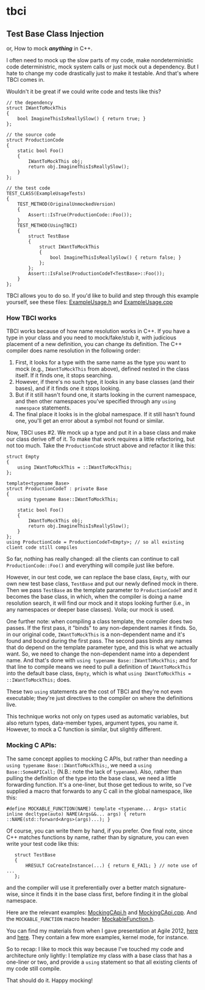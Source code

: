 # tbci
## Test Base Class Injection

or, How to mock ***anything*** in C++.

I often need to mock up the slow parts of my code, make nondeterministic code deterministric, mock system calls or just mock out a dependency. But I hate to change my code drastically just to make it testable. And that's where TBCI comes in.

Wouldn't it be great if we could write code and tests like this?
```
// the dependency
struct IWantToMockThis
{
    bool ImagineThisIsReallySlow() { return true; }
};

// the source code
struct ProductionCode
{
    static bool Foo()
    {
        IWantToMockThis obj;
        return obj.ImagineThisIsReallySlow();
    }
};

// the test code
TEST_CLASS(ExampleUsageTests)
{
    TEST_METHOD(OriginalUnmockedVersion)
    {
        Assert::IsTrue(ProductionCode::Foo());
    }
    TEST_METHOD(UsingTBCI)
    {
        struct TestBase
        {
            struct IWantToMockThis
            {
                bool ImagineThisIsReallySlow() { return false; }
            };
        };
        Assert::IsFalse(ProductionCodeT<TestBase>::Foo());
    }
};
```
TBCI allows you to do so. If you'd like to build and step through this example yourself, see these files: [ExampleUsage.h](ExampleUsage.h) and [ExampleUsage.cpp](ExampleUsage.cpp)


### How TBCI works
TBCI works because of how name resolution works in C++. If you have a type in your class and you need to mock/fake/stub it, with judicious placement of a new definition, you can change its definition.
The C++ compiler does name resolution in the following order:
1. First, it looks for a type with the same name as the type you want to mock (e.g., ```IWantToMockThis``` from above), defined nested in the class itself.  If it finds one, it stops searching.
2. However, if there's no such type, it looks in any base classes (and their bases), and if it finds one it stops looking.
3. But if it still hasn't found one, it starts looking in the current namespace, and then other namespaces you've specified through any ```using namespace``` statements.
4. The final place it looks is in the global namespace.  If it still hasn't found one, you'll get an error about a symbol not found or similar.

Now, TBCI uses #2. We mock up a type and put it in a base class and make our class derive off of it. To make that work requires a little refactoring, but not too much. Take the ```ProductionCode``` struct above and refactor it like this:
```
struct Empty
{
    using IWantToMockThis = ::IWantToMockThis;
};

template<typename Base>
struct ProductionCodeT : private Base
{
    using typename Base::IWantToMockThis;

    static bool Foo()
    {
        IWantToMockThis obj;
        return obj.ImagineThisIsReallySlow();
    }
};
using ProductionCode = ProductionCodeT<Empty>; // so all existing client code still compiles
```

So far, nothing has really changed:  all the clients can continue to call ```ProductionCode::Foo()``` and everything will compile just like before.

However, in our test code, we can replace the base class, ```Empty```, with our own new test base class, ```TestBase``` and put our newly defined mock in there. Then we pass ```TestBase``` as the template parameter to ```ProductionCodeT``` and it becomes the base class, in which, when the compiler is doing a name resolution search, it will find our mock and it stops looking further (i.e., in any namespaces or deeper base classes).  Voila; our mock is used.


One further note:  when compiling a class template, the compiler does two passes.  If the first pass, it "binds" to any non-dependent names it finds.  So, in our original code, ```IWantToMockThis``` is a non-dependent name and it's found and bound during the first pass. The second pass binds any names that do depend on the template parameter type, and this is what we actually want.  So, we need to change the non-dependent name into a dependent name.  And that's done with ```using typename Base::IWantToMockThis;``` and for that line to compile means we need to pull a definition of ```IWantToMockThis``` into the default base class, ```Empty```, which is what ```using IWantToMockThis = ::IWantToMockThis;``` does.

These two ```using``` statements are the cost of TBCI and they're not even executable; they're just directives to the compiler on where the definitions live.

This technique works not only on types used as automatic variables, but also return types, data-member types, argument types, you name it.  However, to mock a C function is similar, but slightly different.


### Mocking C APIs:

The same concept applies to mocking C APIs, but rather than needing a ```using typename Base::IWantToMockThis;```, we need a ```using Base::SomeAPICall;``` (N.B.:  note the lack of ```typename```).
Also, rather than pulling the definition of the type into the base class, we need a little forwarding function. It's a one-liner, but those get tedious to write, so I've supplied a macro that forwards
to any C call in the global namespace, like this:

```#define MOCKABLE_FUNCTION(NAME) template <typename... Args> static inline decltype(auto) NAME(Args&&... args) { return ::NAME(std::forward<Args>(args)...); }```

Of course, you can write them by hand, if you prefer. One final note, since C++ matches functions by name, rather than by signature, you can even write your test code like this:
```
   struct TestBase
   {
       HRESULT CoCreateInstance(...) { return E_FAIL; } // note use of ...
   };
```
and the compiler will use it preferentially over a better match signature-wise, since it finds it in the base class first, before finding it in the global namespace.

Here are the relevant examples:  [MockingCApi.h](MockingCApi.h) and [MockingCApi.cpp](MockingCApi.cpp).  And the ```MOCKABLE_FUNCTION``` macro header:  [MockableFunction.h](MockableFunction.h).


You can find my materials from when I gave presentation at Agile 2012, [here](https://www.agilealliance.org/wp-content/uploads/2016/01/EasilyMockingDependenciesInC.pdf) and [here](https://www.agilealliance.org/wp-content/uploads/2016/01/PrintOuts.cpp_.pdf). They contain a few more examples, kernel mode, for instance.



So to recap:  I like to mock this way because I've touched my code and architecture only lightly:  I templatize my class with a base class that has a one-liner or two, and provide a ```using``` statement so that all existing clients of my code still compile.

That should do it.  Happy mocking!
